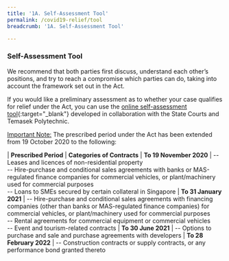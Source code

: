 ```yaml
---
title: '1A. Self-Assessment Tool'
permalink: /covid19-relief/tool
breadcrumb: '1A. Self-Assessment Tool'

---
```


### Self-Assessment Tool ###

We recommend that both parties first discuss, understand each other’s positions, and try to reach a compromise which parties can do, taking into account the framework set out in the Act.

If you would like a preliminary assessment as to whether your case qualifies for relief under the Act, you can use the [online self-assessment tool](https://go.gov.sg/covid19-assessment-tool){:target="_blank"} developed in collaboration with the State Courts and Temasek Polytechnic.

<u>Important Note:</u> The prescribed period under the Act has been extended from 19 October 2020 to the following: 

| <b>Prescribed Period</b> | <b>Categories of Contracts</b>
| <b>To 19 November 2020</b> | -- Leases and licences of non-residential property <br>-- Hire-purchase and conditional sales agreements with banks or MAS-regulated finance companies for commercial vehicles, or plant/machinery used for commercial purposes <br>-- Loans to SMEs secured by certain collateral in Singapore 
| <b>To  31 January 2021</b> | -- Hire-purchase and conditional sales agreements with financing companies (other than banks or MAS-regulated finance companies) for commercial vehicles, or plant/machinery used for commercial purposes<br>-- Rental agreements for commercial equipment or commercial vehicles<br> -- Event and tourism-related contracts
| <b>To 30 June 2021</b> | -- Options to purchase and sale and purchase agreements with developers 
| <b>To 28 February 2022</b> | -- Construction contracts or supply contracts, or any performance bond granted thereto
